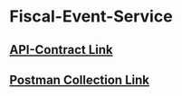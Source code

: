 # Fiscal-Event-Service

## [API-Contract Link](https://editor.swagger.io/?url=https://raw.githubusercontent.com/misdwss/iFix-Dev/ifix-2.0-openapi/domain-services/fiscal-event-service/fiscal-event-service-2.0.0.yaml)
## [Postman Collection Link](https://www.getpostman.com/collections/e9a94f8e896d8cfaa813)